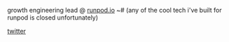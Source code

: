 growth engineering lead @ [runpod.io](https://runpod.io)
~# (any of the cool tech i've built for runpod is closed unfortunately)

[twitter](https://twitter.com/xPolarrr)
